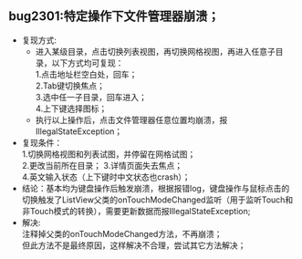 ## bug2301:特定操作下文件管理器崩溃；
- 复现方式:  
  - 进入某级目录，点击切换列表视图，再切换网格视图，再进入任意子目录，以下方式均可复现：  
  1.点击地址栏空白处，回车；  
  2.Tab键切换焦点；  
  3.选中任一子目录，回车进入；  
  4.上下键选择图标；  
  - 执行以上操作后，点击文件管理器任意位置均崩溃，报IllegalStateException；
- 复现条件：  
  1.切换网格视图和列表试图，并停留在网格试图；  
  2.更改当前所在目录；
  3.详情页面失去焦点；  
  4.英文输入状态（上下键时中文状态也crash）；
- 结论：基本均为键盘操作后触发崩溃，根据报错log，键盘操作与鼠标点击的切换触发了ListView父类的onTouchModeChanged监听（用于监听Touch和非Touch模式的转换），需要更新数据而报IllegalStateException;  
- 解决:  
  注释掉父类的onTouchModeChanged方法，不再崩溃；  
  但此方法不是最终原因，这样解决不合理，尝试其它方法解决；
